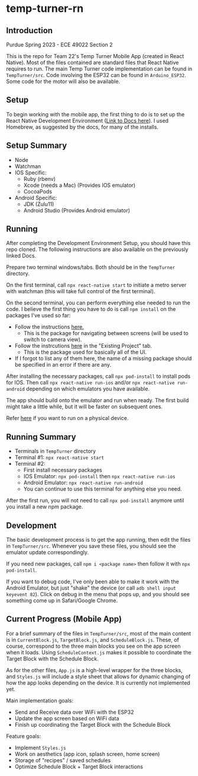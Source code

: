 # temp-turner-rn

## Introduction

Purdue Spring 2023 - ECE 49022 Section 2

This is the repo for Team 22's Temp Turner Mobile App (created in React Native). Most of the files contained are standard files that React Native requires to run. The main Temp Turner code implementation can be found in `TempTurner/src`. Code involving the ESP32 can be found in `Arduino_ESP32`. Some code for the motor will also be available.

## Setup

To begin working with the mobile app, the first thing to do is to set up the React Native Development Environment ([Link to Docs here](https://reactnative.dev/docs/environment-setup)). I used Homebrew, as suggested by the docs, for many of the installs.

## Setup Summary
 - Node
 - Watchman
 - IOS Specific:
    - Ruby (rbenv)
    - Xcode (needs a Mac) (Provides IOS emulator)
    - CocoaPods
 - Android Specific:
    - JDK (Zulu11)
    - Android Studio (Provides Android emulator)

## Running

After completing the Development Environment Setup, you should have this repo cloned. The following instructions are also available on the previously linked Docs.

Prepare two terminal windows/tabs. Both should be in the `TempTurner` directory. 

On the first terminal, call `npx react-native start` to initiate a metro server with watchman (this will take full control of the first terminal).

On the second terminal, you can perform everything else needed to run the code. I believe the first thing you have to do is call `npm install` on the packages I've used so far:
 - Follow the instructions [here.](https://reactnavigation.org/docs/getting-started/)
    - This is the package for navigating between screens (will be used to switch to camera view).
 - Follow the instrcutions [here](https://docs.nativebase.io/install-rn) in the "Existing Project" tab.
    - This is the package used for basically all of the UI.
 - If I forgot to list any of them here, the name of a missing package should be specified in an error if there are any.

After installing the necessary packages, call `npx pod-install` to install pods for IOS. Then call `npx react-native run-ios` and/or `npx react-native run-android` depending on which emulators you have available.

The app should build onto the emulator and run when ready. The first build might take a little while, but it will be faster on subsequent ones.

Refer [here](https://reactnative.dev/docs/running-on-device) if you want to run on a physical device.

## Running Summary
 - Terminals in `TempTurner` directory
 - Terminal #1: `npx react-native start`
 - Terminal #2:
    - First install necessary packages
    - IOS Emulator: `npx pod-install` then `npx react-native run-ios`
    - Android Emulator: `npx react-native run-android`
    - You can continue to use this terminal for anything else you need.

After the first run, you will not need to call `npx pod-install` anymore until you install a new npm package.

## Development

The basic development process is to get the app running, then edit the files in `TempTurner/src`. Whenever you save these files, you should see the emulator update correspondingly. 

If you need new packages, call `npm i <package name>` then follow it with `npx pod-install`. 

If you want to debug code, I've only been able to make it work with the Android Emulator, but just "shake" the device (or call `adb shell input keyevent 82`). Click on debug in the menu that pops up, and you should see something come up in Safari/Google Chrome.

## Current Progress (Mobile App)

For a brief summary of the files in `TempTurner/src`, most of the main content is in `CurrentBlock.js`, `TargetBlock.js`, and `ScheduleBlock.js`. These, of course, correspond to the three main blocks you see on the app screen when it loads. Using `ScheduleContext.js` makes it possible to coordinate the Target Block with the Schedule Block.

As for the other files, `App.js` is a high-level wrapper for the three blocks, and `Styles.js` will include a style sheet that allows for dynamic changing of how the app looks depending on the device. It is currently not implemented yet. 

Main implementation goals:
 - Send and Receive data over WiFi with the ESP32
 - Update the app screen based on WiFi data
 - Finish up coordinating the Target Block with the Schedule Block

Feature goals:
 - Implement `Styles.js`
 - Work on aesthetics (app icon, splash screen, home screen)
 - Storage of "recipes" / saved schedules
 - Optimize Schedule Block + Target Block interactions
